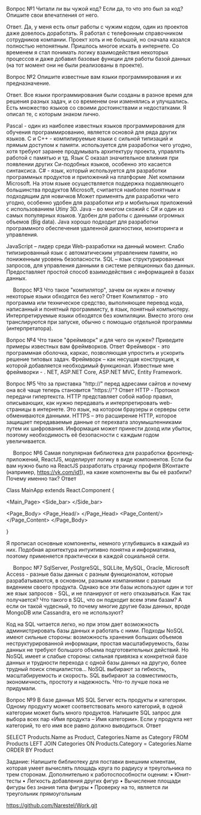 Вопрос №1
Читали ли вы чужой код? Если да, то что это был за код? Опишите свои впечатления от него.

Ответ.
Да, у меня есть опыт работы с чужим кодом, один из проектов даже довелось доработать.
Я работал с  телефонным справочником сотрудников компании. Проект хоть и не большой, но сначала казался полностью непонятным. Пришлось многое искать в интернете. Со временем я стал понимать логику взаимодействия некоторых процессов и даже добавил базовые функции для работы базой данных (на тот момент они не были реализованы в проекте).

Вопрос №2
Опишите известные вам языки программирования и их предназначение.

Ответ.
Все языки программирования были созданы в разное время для решения разных задач, и со временем они изменялись и улучшались. Есть множество языков со своими достоинствами и недостатками. Я описал те, с которым знаком лично.

Pascal - один из наиболее известных языков программирования для обучения программированию, является основой для ряда других языков.
С и С++ - компилируемые языки с сильной типизаций и прямым доступом к памяти.
используется для разработки чего угодно, хотя требуют заранее продумывать архитектуру проекта, управлять работой с памятью и тд. Язык С оказал значительное влияния при появлении других  Си-подобных языков, особенно это касается синтаксиса.
C# - язык, который используется для разработки программных продуктов и приложений на платформе .Net компании Microsoft. На этом языке осуществляется поддержка подавляющего большинства продуктов Microsoft, считается наиболее понятным и подходящим для новичков
Может применять для разработки чего угодно, особенно удобен для разработки игр и мобильных приложений с использованием Utiny 3D.
Java – во многом схожий с C# и один из самых популярных языков. Удобен для работы с данными огромных объемов (Big data). Java хорошо подходит для разработки программного обеспечения удаленной диагностики, мониторинга и управления.

JavaScript – лидер среди Web-разработки на данный момент. Слабо типизированный язык с автоматическим управлением памяти, но пониженным уровень безопасности.
SQL – язык структурированных запросов, для управления данными в системе реляционных баз данных. Предоставляет простой способ взаимодействия с информацией в базах данных.

 
Вопрос №3
Что такое "компилятор", зачем он нужен и почему некоторые языки обходятся без него?
Ответ
Компилятор - это программа или техническое средство, выполняющее перевод кода, написанный и понятный программисту, в язык, понятный компьютеру.
Интерпретируемые языки обходятся без компиляции. Вместо этого они транслируются при запуске, обычно с помощью отдельной программы (интерпретатора).

Вопрос №4
Что такое "фреймворк" и для чего он нужен? Приведите примеры известных вам фреймворков.
Ответ
Фреймворк - это программная оболочка, каркас, позволяющая упростить и ускорить решение типовых задач.  Фреймворк – как несущая конструкция, к которой добавляется необходимый функционал.
Известные мне фреймворки - . NET, ASP.NET Core,  ASP.NET MVC,  Entity Framework.


Вопрос №5
Что за приставка "http://" перед адресами сайтов и почему она всё чаще теперь становится "https://"?
Ответ
HTTP - Протокол передачи гипертекста. HTTP представляет собой набор правил, описывающих, как нужно передавать и интерпретировать web-страницы в интернете.
Это язык, на котором браузеры и серверы сети обмениваются данными.
HTTPS – это расширение HTTP, которое защищает передаваемые данные от перехвата злоумышленниками путем их шифрования.
Информация может принести доход или убыток, поэтому необходимость её безопасности с каждым годом увеличивается.

 
Вопрос №6
Самая популярная библиотека для разработки фронтенд-приложений, ReactJS, моделирует логику в виде компонентов. Если бы вам нужно было на ReactJS разработать страницу профиля ВКонтакте (например, https://vk.com/id1), на какие компоненты вы бы её разбили? Почему именно так?
Ответ

Class MainApp extends React.Component
{
<div>
	<Header_Panel>
    <Head_panel_info>    </Head_panel_info>
    <Head_panel_User/>     </Head_panel_User>
	</Header_Panel>

<Main_Page>
  <Side_bar>
    <Home/>    </Home>
    <News/>    </News>
    <Messages/>    </Messages>
    <Friends/>    </Friends>
    <Groups/>    </Groups>
    <Home/>    </Home>
    <Photo/>    </Photo>
    <Music/>    </Music>
  </Side_bar>

  <Page_Body>
    <Page_Head/>    </Page_Head>
    <Page_Content/>    </Page_Content>
  </Page_Body>

  <Recommendations/>
    <Advertisement>	    </Advertisement>
  </Recommendations>
</Main_Page>
</div>
}

Я прописал основные компоненты, немного углубившись в каждый из них.
Подобная архитектура интуитивно понятна и информативна, поэтому применяется практически в каждой социальной сети.

 
Вопрос №7
SqlServer, PostgreSQL, SQLLite, MySQL, Oracle, Microsoft Access - разные базы данных с разным функционалом, которые разрабатываются, в основном, разными компаниями с разным видением своего продукта.
Однако все эти базы используют один и тот же язык запросов - SQL, и не планируют от него отказываться. Как так получается? Что такого в SQL, что он подходит всем этим базам?
А если он такой чудесный, то почему многие другие базы данных, вроде MongoDB или Cassandra, его не используют?

Код на SQL читается легко, но при этом дает возможность администрировать базы данных и работать с ними.
Подходы NoSQL имеют сильные стороны: возможность хранения больших объемов неструктурированной информации, простая масштабируемость, базы данных не требуют большого объема подготовительных действий.
Но NoSQL имеет и слабые стороны: сильная привязка к конкретной базе данных и трудности перехода с одной базы данных на другую, более трудный поиск специалистов…
NoSQL выбирают за гибкость, масштабируемость и скорость.
SQL выбирают за совместимость, экономичность, простоту и надежность.
Что-то лучше пока не придумали.


Вопрос №9
В базе данных MS SQL Server есть продукты и категории. Одному продукту может соответствовать много категорий, в одной категории может быть много продуктов.
Напишите SQL запрос для выбора всех пар «Имя продукта – Имя категории». Если у продукта нет категорий, то его имя все равно должно выводиться.
Ответ

SELECT Products.Name as Product, Categories.Name as Category
FROM Products
LEFT JOIN Categories ON Products.Category = Categories.Name
ORDER BY Product


Задание:
Напишите библиотеку для поставки внешним клиентам, которая умеет вычислять площадь круга по радиусу и треугольника по трем сторонам. Дополнительно к работоспособности оценим:
•	Юнит-тесты
•	Легкость добавления других фигур
•	Вычисление площади фигуры без знания типа фигуры
•	Проверку на то, является ли треугольник прямоугольным

https://github.com/Narestel/Work.git
